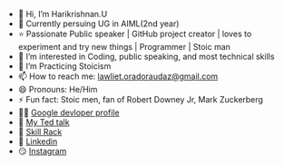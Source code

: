 - 👋 Hi, I’m Harikrishnan.U
- 🏫 Currently persuing UG in AIML(2nd year)
- ⭐ Passionate Public speaker | GitHub project creator | loves to experiment and try new things | Programmer | Stoic man 
- 👀 I’m interested in Coding, public speaking, and most technical skills
- 🌱 I’m Practicing Stoicism
- 📫 How to reach me: lawliet.oradoraudaz@gmail.com
- 😄 Pronouns: He/Him
- ⚡ Fun fact: Stoic men, fan of Robert Downey Jr, Mark Zuckerberg
- 👨‍💻 [Google devloper profile](https://developers.google.com/profile/u/112917240248924734076)
- 🥇 [My Ted talk](https://www.youtube.com/watch?v=Kgb7yvq7MnU)
- 🔗 [Skill Rack](https://www.skillrack.com/faces/resume.xhtml?id=520647&key=2dc50ef050e30f2a5bcebd23ff7be262101165b1)
- 🏢 [Linkedin](https://www.linkedin.com/in/hari-krishnan-u-16649b317/)
- 😏 [Instagram](https://www.instagram.com/l.lawliet_ryuga/)

<!---
Harikrishnan-web/Harikrishnan-web is a ✨ special ✨ repository because its `README.md` (this file) appears on your GitHub profile.
You can click the Preview link to take a look at your changes.
--->
